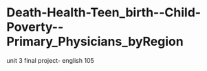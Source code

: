 # Death-Health-Teen_birth--Child-Poverty--Primary_Physicians_byRegion
unit 3 final project- english 105
